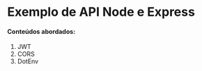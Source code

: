 <h1>Exemplo de API Node e Express</h1>

<h4>Conteúdos abordados:</h4>

<ol>
    <li>JWT</li>
    <li>CORS</li>
    <li>DotEnv</li>
</ol>